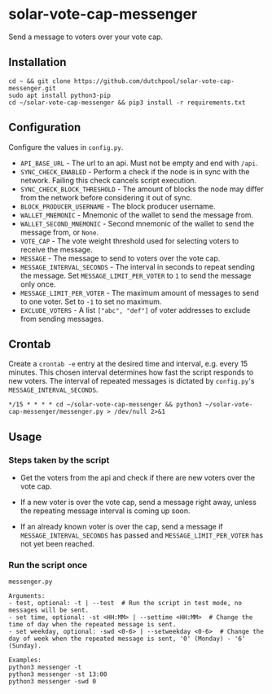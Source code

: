 # solar-vote-cap-messenger

Send a message to voters over your vote cap.

## Installation

```
cd ~ && git clone https://github.com/dutchpool/solar-vote-cap-messenger.git
sudo apt install python3-pip
cd ~/solar-vote-cap-messenger && pip3 install -r requirements.txt
```

## Configuration

Configure the values in `config.py`.

- `API_BASE_URL` - The url to an api. Must not be empty and end with `/api`.
- `SYNC_CHECK_ENABLED` - Perform a check if the node is in sync with the network. Failing this check cancels script execution.
- `SYNC_CHECK_BLOCK_THRESHOLD` - The amount of blocks the node may differ from the network before considering it out of sync.
- `BLOCK_PRODUCER_USERNAME` - The block producer username.
- `WALLET_MNEMONIC` - Mnemonic of the wallet to send the message from.
- `WALLET_SECOND_MNEMONIC` - Second mnemonic of the wallet to send the message from, or `None`.
- `VOTE_CAP` - The vote weight threshold used for selecting voters to receive the message.
- `MESSAGE` - The message to send to voters over the vote cap.
- `MESSAGE_INTERVAL_SECONDS` - The interval in seconds to repeat sending the message. Set `MESSAGE_LIMIT_PER_VOTER` to `1` to send the message only once.
- `MESSAGE_LIMIT_PER_VOTER` - The maximum amount of messages to send to one voter. Set to `-1` to set no maximum.
- `EXCLUDE_VOTERS` - A list `["abc", "def"]` of voter addresses to exclude from sending messages.

## Crontab

Create a `crontab -e` entry at the desired time and interval, e.g. every 15 minutes. This chosen interval determines how fast the script responds to new voters. The interval of repeated messages is dictated by `config.py`'s `MESSAGE_INTERVAL_SECONDS`.

```
*/15 * * * * cd ~/solar-vote-cap-messenger && python3 ~/solar-vote-cap-messenger/messenger.py > /dev/null 2>&1
```

## Usage

### Steps taken by the script

- Get the voters from the api and check if there are new voters over the vote cap.

- If a new voter is over the vote cap, send a message right away, unless the repeating message interval is coming up soon.

- If an already known voter is over the cap, send a message if `MESSAGE_INTERVAL_SECONDS` has passed and `MESSAGE_LIMIT_PER_VOTER` has not yet been reached.

### Run the script once

```
messenger.py

Arguments:
- test, optional: -t | --test  # Run the script in test mode, no messages will be sent.
- set time, optional: -st <HH:MM> | --settime <HH:MM>  # Change the time of day when the repeated message is sent.
- set weekday, optional: -swd <0-6> | --setweekday <0-6>  # Change the day of week when the repeated message is sent, '0' (Monday) - '6' (Sunday).

Examples:
python3 messenger -t
python3 messenger -st 13:00
python3 messenger -swd 0
```
